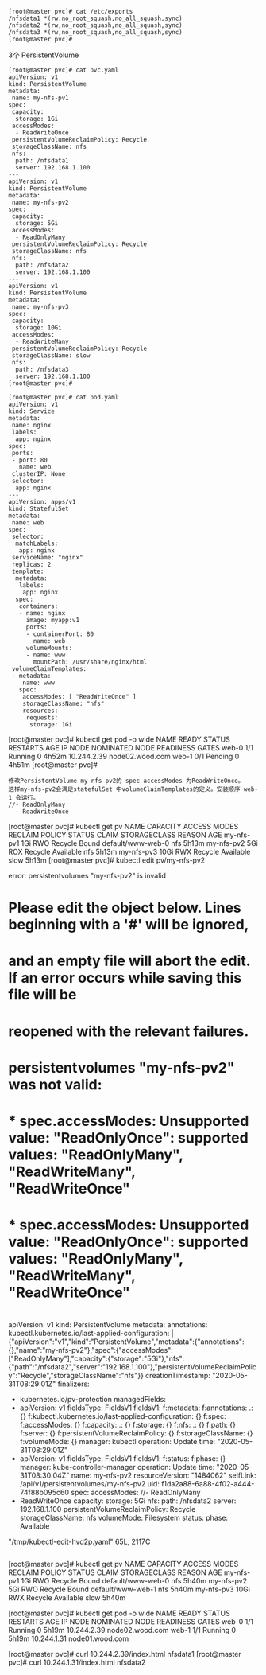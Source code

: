 
```
[root@master pvc]# cat /etc/exports
/nfsdata1 *(rw,no_root_squash,no_all_squash,sync)
/nfsdata2 *(rw,no_root_squash,no_all_squash,sync)
/nfsdata3 *(rw,no_root_squash,no_all_squash,sync)
[root@master pvc]#
```
3个 PersistentVolume
```
[root@master pvc]# cat pvc.yaml
apiVersion: v1
kind: PersistentVolume
metadata:
 name: my-nfs-pv1
spec:
 capacity:
  storage: 1Gi
 accessModes:
  - ReadWriteOnce
 persistentVolumeReclaimPolicy: Recycle
 storageClassName: nfs
 nfs:
  path: /nfsdata1
  server: 192.168.1.100
---
apiVersion: v1
kind: PersistentVolume
metadata:
 name: my-nfs-pv2
spec:
 capacity:
  storage: 5Gi
 accessModes:
  - ReadOnlyMany
 persistentVolumeReclaimPolicy: Recycle
 storageClassName: nfs
 nfs:
  path: /nfsdata2
  server: 192.168.1.100
---
apiVersion: v1
kind: PersistentVolume
metadata:
 name: my-nfs-pv3
spec:
 capacity:
  storage: 10Gi
 accessModes:
  - ReadWriteMany
 persistentVolumeReclaimPolicy: Recycle
 storageClassName: slow
 nfs:
  path: /nfsdata3
  server: 192.168.1.100
[root@master pvc]#
```


```
[root@master pvc]# cat pod.yaml
apiVersion: v1
kind: Service
metadata:
 name: nginx
 labels:
  app: nginx
spec:
 ports:
 - port: 80
   name: web
 clusterIP: None
 selector:
  app: nginx
---
apiVersion: apps/v1
kind: StatefulSet
metadata:
 name: web
spec:
 selector:
  matchLabels:
   app: nginx
 serviceName: "nginx"
 replicas: 2
 template:
  metadata:
   labels:
    app: nginx
  spec:
   containers:
   - name: nginx
     image: myapp:v1
     ports:
     - containerPort: 80
       name: web
     volumeMounts:
     - name: www
       mountPath: /usr/share/nginx/html
 volumeClaimTemplates:
 - metadata:
    name: www
   spec:
    accessModes: [ "ReadWriteOnce" ]
    storageClassName: "nfs"
    resources:
     requests:
      storage: 1Gi

```
[root@master pvc]# kubectl get pod -o wide
NAME    READY   STATUS    RESTARTS   AGE     IP            NODE              NOMINATED NODE   READINESS GATES
web-0   1/1     Running   0          4h52m   10.244.2.39   node02.wood.com   <none>           <none>
web-1   0/1     Pending   0          4h51m   <none>        <none>            <none>           <none>
[root@master pvc]#
```
修改PersistentVolume my-nfs-pv2的 spec accessModes 为ReadWriteOnce。
这样my-nfs-pv2会满足statefulSet 中volumeClaimTemplates的定义。安装顺序 web-1 会运行。
//- ReadOnlyMany
  - ReadWriteOnce

```
[root@master pvc]# kubectl get pv
NAME         CAPACITY   ACCESS MODES   RECLAIM POLICY   STATUS      CLAIM               STORAGECLASS   REASON   AGE
my-nfs-pv1   1Gi        RWO            Recycle          Bound       default/www-web-0   nfs                     5h13m
my-nfs-pv2   5Gi        ROX            Recycle          Available                       nfs                     5h13m
my-nfs-pv3   10Gi       RWX            Recycle          Available                       slow                    5h13m
[root@master pvc]# kubectl edit pv/my-nfs-pv2

error: persistentvolumes "my-nfs-pv2" is invalid
# Please edit the object below. Lines beginning with a '#' will be ignored,
# and an empty file will abort the edit. If an error occurs while saving this file will be
# reopened with the relevant failures.
#
# persistentvolumes "my-nfs-pv2" was not valid:
# * spec.accessModes: Unsupported value: "ReadOnlyOnce": supported values: "ReadOnlyMany", "ReadWriteMany", "ReadWriteOnce"
# * spec.accessModes: Unsupported value: "ReadOnlyOnce": supported values: "ReadOnlyMany", "ReadWriteMany", "ReadWriteOnce"
#
apiVersion: v1
kind: PersistentVolume
metadata:
  annotations:
    kubectl.kubernetes.io/last-applied-configuration: |
      {"apiVersion":"v1","kind":"PersistentVolume","metadata":{"annotations":{},"name":"my-nfs-pv2"},"spec":{"accessModes":["ReadOnlyMany"],"capacity":{"storage":"5Gi"},"nfs":{"path":"/nfsdata2","server":"192.168.1.100"},"persistentVolumeReclaimPolicy":"Recycle","storageClassName":"nfs"}}
  creationTimestamp: "2020-05-31T08:29:01Z"
  finalizers:
  - kubernetes.io/pv-protection
  managedFields:
  - apiVersion: v1
    fieldsType: FieldsV1
    fieldsV1:
      f:metadata:
        f:annotations:
          .: {}
          f:kubectl.kubernetes.io/last-applied-configuration: {}
      f:spec:
        f:accessModes: {}
        f:capacity:
          .: {}
          f:storage: {}
        f:nfs:
          .: {}
          f:path: {}
          f:server: {}
        f:persistentVolumeReclaimPolicy: {}
        f:storageClassName: {}
        f:volumeMode: {}
    manager: kubectl
    operation: Update
    time: "2020-05-31T08:29:01Z"
  - apiVersion: v1
    fieldsType: FieldsV1
    fieldsV1:
      f:status:
        f:phase: {}
    manager: kube-controller-manager
    operation: Update
    time: "2020-05-31T08:30:04Z"
  name: my-nfs-pv2
  resourceVersion: "1484062"
  selfLink: /api/v1/persistentvolumes/my-nfs-pv2
  uid: f1da2a88-6a88-4f02-a444-74f88b095c60
spec:
  accessModes:
//- ReadOnlyMany
  - ReadWriteOnce
  capacity:
    storage: 5Gi
  nfs:
    path: /nfsdata2
    server: 192.168.1.100
  persistentVolumeReclaimPolicy: Recycle
  storageClassName: nfs
  volumeMode: Filesystem
status:
  phase: Available


"/tmp/kubectl-edit-hvd2p.yaml" 65L, 2117C

```

```
[root@master pvc]# kubectl get pv
NAME         CAPACITY   ACCESS MODES   RECLAIM POLICY   STATUS      CLAIM               STORAGECLASS   REASON   AGE
my-nfs-pv1   1Gi        RWO            Recycle          Bound       default/www-web-0   nfs                     5h40m
my-nfs-pv2   5Gi        RWO            Recycle          Bound       default/www-web-1   nfs                     5h40m
my-nfs-pv3   10Gi       RWX            Recycle          Available                       slow                    5h40m



[root@master pvc]# kubectl get pod -o wide
NAME    READY   STATUS    RESTARTS   AGE     IP            NODE              NOMINATED NODE   READINESS GATES
web-0   1/1     Running   0          5h19m   10.244.2.39   node02.wood.com   <none>           <none>
web-1   1/1     Running   0          5h19m   10.244.1.31   node01.wood.com   <none>           <none>


[root@master pvc]# curl 10.244.2.39/index.html
nfsdata1
[root@master pvc]# curl 10.244.1.31/index.html
nfsdata2
```